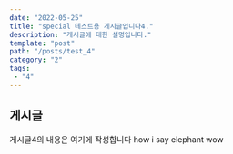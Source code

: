 ```yaml
---
date: "2022-05-25"
title: "special 테스트용 게시글입니다4."
description: "게시글에 대한 설명입니다."
template: "post"
path: "/posts/test_4"
category: "2"
tags:
 - "4"
---
```


## 게시글

게시글4의 내용은 여기에 작성합니다
how i say
elephant
wow